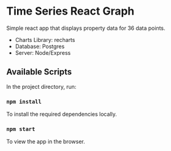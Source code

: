 # Time Series React Graph
Simple react app that displays property data for 36 data points.

- Charts Library: recharts
- Database: Postgres
- Server: Node/Express

## Available Scripts
In the project directory, run:

### `npm install`
To install the required dependencies locally.

### `npm start`
To view the app in the browser. 

